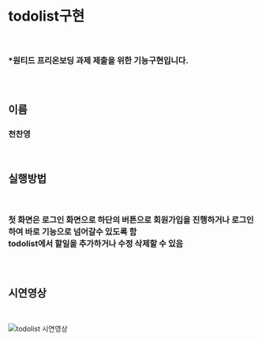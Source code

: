 <h1>todolist구현</h1>
<br><h3>*원티드 프리온보딩 과제 제출을 위한 기능구현입니다.<h3>
<br><h2>이름</h2><h3>천찬영</h3>
<br><h2>실행방법</h2>
<br><h3>첫 화면은 로그인 화면으로 하단의 버튼으로 회원가입을 진행하거나 로그인하여 바로 기능으로 넘어갈수 있도록 함
<br>todolist에서 할일을 추가하거나 수정 삭제할 수 있음<h3>
<br>
<h2>시연영상</h2>
  <br>
  
![todolist 시연영상](https://github.com/Petcarplan/wanted-pre-onboarding-frontend/assets/108871105/01cf10bd-c9a3-4507-a048-546750543f47)

